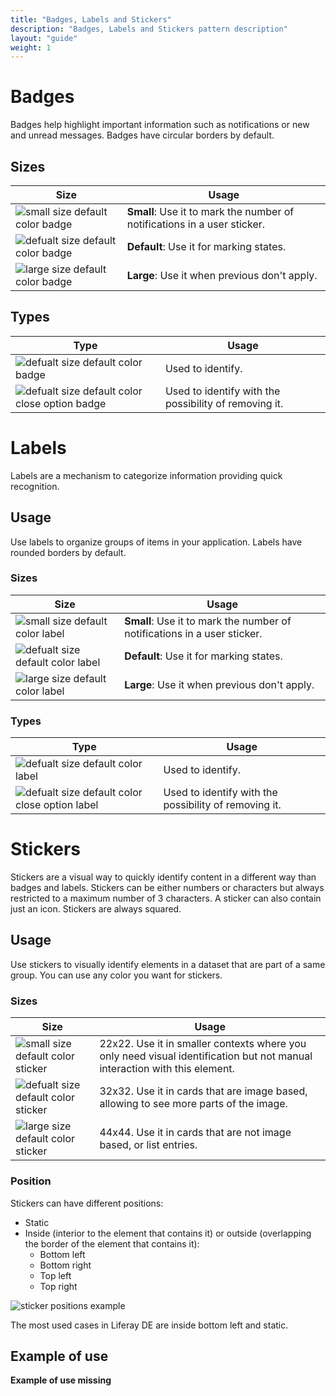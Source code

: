 ```yaml
---
title: "Badges, Labels and Stickers"
description: "Badges, Labels and Stickers pattern description"
layout: "guide"
weight: 1
---
```


# Badges

Badges help highlight important information such as notifications or new and unread messages. Badges have circular borders by default.

## Sizes

| Size | Usage |
| ---- | ----- |
| ![small size default color badge](../../../images/badgeSmallDefault.png) | **Small**: Use it to mark the number of notifications in a user sticker. |
| ![defualt size default color badge](../../../images/badgeDefaultDefault.png) | **Default**: Use it for marking states. |
| ![large size default color badge](../../../images/badgeLargeDefault.png) | **Large**: Use it when previous don't apply. |

## Types

| Type | Usage |
| ---- | ----- |
| ![defualt size default color badge](../../../images/badgeDefaultDefault.png) | Used to identify.|
| ![defualt size default color close option badge](../../../images/badgeCloseDefaultDefault.png) | Used to identify with the possibility of removing it.|


# Labels

Labels are a mechanism to categorize information providing quick recognition.

## Usage
Use labels to organize groups of items in your application. Labels have rounded borders by default.

### Sizes

| Size | Usage |
| ---- | ----- |
| ![small size default color label](../../../images/labelSmallDefault.png) | **Small**: Use it to mark the number of notifications in a user sticker. |
| ![defualt size default color label](../../../images/labelDefaultDefault.png) | **Default**: Use it for marking states. |
| ![large size default color label](../../../images/labelLargeDefault.png) | **Large**: Use it when previous don't apply. |

### Types

| Type | Usage |
| ---- | ----- |
| ![defualt size default color label](../../../images/labelDefaultDefault.png) | Used to identify.|
| ![defualt size default color close option label](../../../images/labelCloseDefaultDefault.png) | Used to identify with the possibility of removing it.|

# Stickers

Stickers are a visual way to quickly identify content in a different way than badges and labels. Stickers can be either numbers or characters but always restricted to a maximum number of 3 characters. A sticker can also contain just an icon. Stickers are always squared.

## Usage
Use stickers to visually identify elements in a dataset that are part of a same group. You can use any color you want for stickers.

### Sizes

| Size | Usage |
| ---- | ----- |
| ![small size default color sticker](../../../images/stickerSquaredSmall.png) | 22x22. Use it in smaller contexts where you only need visual identification but not manual interaction with this element. |
| ![defualt size default color sticker](../../../images/stickerSquaredDefault.png) | 32x32. Use it in cards that are image based, allowing to see more parts of the image. |
| ![large size default color sticker](../../../images/stickerSquaredSmall.png) | 44x44. Use it in cards that are not image based, or list entries. |

### Position
Stickers can have different positions:
* Static
* Inside (interior to the element that contains it) or outside (overlapping the border of the element that contains it):
	* Bottom left
	* Bottom right
	* Top left
	* Top right

![sticker positions example](../../../images/stickerSample.png)

The most used cases in Liferay DE are inside bottom left and static.

## Example of use

**Example of use missing**